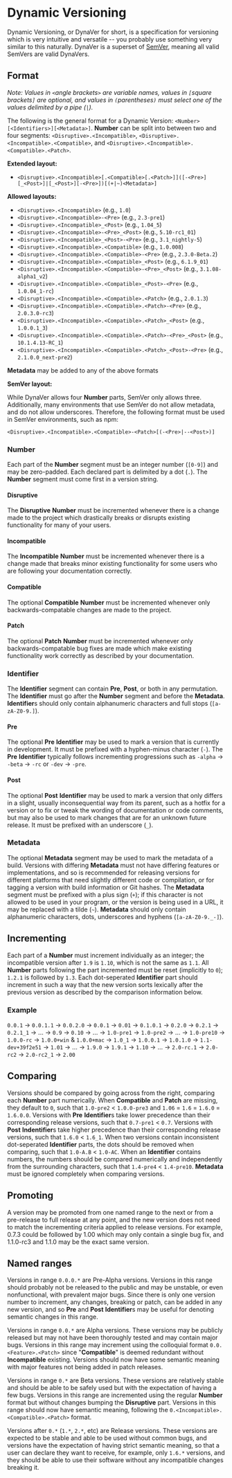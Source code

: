 # Dynamic Versioning

Dynamic Versioning, or DynaVer for short, is a specification for versioning which is very intuitive and versatile -- you probably use something very similar to this naturally. DynaVer is a superset of [SemVer](https://github.com/semver/semver), meaning all valid SemVers are valid DynaVers.

## Format
*Note: Values in `<`angle brackets`>` are variable names, values in `[`square brackets`]` are optional, and values in `(`parentheses`)` must select one of the values delimited by a pipe (`|`).*

The following is the general format for a Dynamic Version: `<Number>[<Identifiers>][<Metadata>]`. **Number** can be split into between two and four segments: `<Disruptive>.<Incompatible>`, `<Disruptive>.<Incompatible>.<Compatible>`, and `<Disruptive>.<Incompatible>.<Compatible>.<Patch>`.

**Extended layout:**
- `<Disruptive>.<Incompatible>[.<Compatible>[.<Patch>]]([-<Pre>][_<Post>]|[_<Post>][-<Pre>])[(+|~)<Metadata>]`

**Allowed layouts:**
- `<Disruptive>.<Incompatible>` (e.g., `1.0`)
- `<Disruptive>.<Incompatible>-<Pre>` (e.g., `2.3-pre1`)
- `<Disruptive>.<Incompatible>_<Post>` (e.g., `1.04_5`)
- `<Disruptive>.<Incompatible>-<Pre>_<Post>` (e.g., `5.10-rc1_01`)
- `<Disruptive>.<Incompatible>_<Post>-<Pre>` (e.g., `3.1_nightly-5`)
- `<Disruptive>.<Incompatible>.<Compatible>` (e.g., `1.0.008`)
- `<Disruptive>.<Incompatible>.<Compatible>-<Pre>` (e.g., `2.3.0-Beta.2`)
- `<Disruptive>.<Incompatible>.<Compatible>_<Post>` (e.g., `6.1.9_01`)
- `<Disruptive>.<Incompatible>.<Compatible>-<Pre>_<Post>` (e.g., `3.1.08-alpha1_v2`)
- `<Disruptive>.<Incompatible>.<Compatible>_<Post>-<Pre>` (e.g., `1.0.04_1-rc`)
- `<Disruptive>.<Incompatible>.<Compatible>.<Patch>` (e.g., `2.0.1.3`)
- `<Disruptive>.<Incompatible>.<Compatible>.<Patch>-<Pre>` (e.g., `2.0.3.0-rc3`)
- `<Disruptive>.<Incompatible>.<Compatible>.<Patch>_<Post>` (e.g., `1.0.0.1_3`)
- `<Disruptive>.<Incompatible>.<Compatible>.<Patch>-<Pre>_<Post>` (e.g., `10.1.4.13-RC_1`)
- `<Disruptive>.<Incompatible>.<Compatible>.<Patch>_<Post>-<Pre>` (e.g., `2.1.0.0_next-pre2`)

**Metadata** may be added to any of the above formats

**SemVer layout:**

While DynaVer allows four **Number** parts, SemVer only allows three. Additionally, many environments that use SemVer do not allow metadata, and do not allow underscores. Therefore, the following format must be used in SemVer environments, such as npm:

`<Disruptive>.<Incompatible>.<Compatible>-<Patch>[(-<Pre>|--<Post>)]`

### Number

Each part of the **Number** segment must be an integer number (`[0-9]`) and may be zero-padded. Each declared part is delimited by a dot (`.`). The **Number** segment must come first in a version string.

#### Disruptive
The **Disruptive** **Number** must be incremented whenever there is a change made to the project which drastically breaks or disrupts existing functionality for many of your users.

#### Incompatible
The **Incompatible** **Number** must be incremented whenever there is a change made that breaks minor existing functionality for some users who are following your documentation correctly.

#### Compatible
The optional **Compatible** **Number** must be incremented whenever only backwards-compatable changes are made to the project.

#### Patch
The optional **Patch** **Number** must be incremented whenever only backwards-compatable bug fixes are made which make existing functionality work correctly as described by your documentation.

### Identifier

The **Identifier** segment can contain **Pre**, **Post**, or both in any permutation. The **Identifier** must go after the **Number** segment and before the **Metadata**. **Identifier**s should only contain alphanumeric characters and full stops (`[a-zA-Z0-9.]`).

#### Pre
The optional **Pre** **Identifier** may be used to mark a version that is currently in development. It must be prefixed with a hyphen-minus character (`-`). The **Pre** **Identifier** typically follows incrementing progressions such as `-alpha` -> `-beta` -> `-rc` or `-dev` -> `-pre`.

#### Post
The optional **Post** **Identifier** may be used to mark a version that only differs in a slight, usually inconsequential way from its parent, such as a hotfix for a version or to fix or tweak the wording of documentation or code comments, but may also be used to mark changes that are for an unknown future release. It must be prefixed with an underscore (`_`).

### Metadata
The optional **Metadata** segment may be used to mark the metadata of a build. Versions with differing **Metadata** must not have differing features or implementations, and so is recommended for releasing versions for different platforms that need slightly different code or compilation, or for tagging a version with build information or Git hashes. The **Metadata** segment must be prefixed with a plus sign (`+`); if this character is not allowed to be used in your program, or the version is being used in a URL, it may be replaced with a tilde (`~`). **Metadata** should only contain alphanumeric characters, dots, underscores and hyphens (`[a-zA-Z0-9._-]`).

## Incrementing
Each part of a **Number** must increment individually as an integer; the incompatible version after `1.9` is `1.10`, which is not the same as `1.1`. All **Number** parts following the part incremented must be reset (implicitly to `0`); `1.2.1` is followed by `1.3`. Each dot-seperated **Identifier** part should increment in such a way that the new version sorts lexically after the previous version as described by the comparison information below.

### Example
`0.0.1` -> `0.0.1.1` -> `0.0.2.0` -> `0.0.1` -> `0.01` -> `0.1.0.1` -> `0.2.0` -> `0.2.1` -> `0.2.1_1` -> ... -> `0.9` -> `0.10` -> ... -> `1.0-pre1` -> `1.0-pre2` -> ... -> `1.0-pre10` -> `1.0.0-rc` -> `1.0.0+win` & `1.0.0+mac` -> `1.0_1` -> `1.0.0.1` -> `1.0.1.0` -> `1.1-dev+39f2e51` -> `1.01` -> ... -> `1.9.0` -> `1.9.1` -> `1.10` -> ... -> `2.0-rc.1` -> `2.0-rc2` -> `2.0-rc2_1` -> `2.00`

## Comparing
Versions should be compared by going across from the right, comparing each **Number** part numerically. When **Compatible** and **Patch** are missing, they default to `0`, such that `1.0-pre2` < `1.0.0-pre3` and `1.06` = `1.6` = `1.6.0` = `1.6.0.0`. Versions with **Pre** **Identifier**s take lower precedence than their corresponding release versions, such that `0.7-pre1` < `0.7`. Versions with **Post** **Indentifier**s take higher precedence than their corresponding release versions, such that `1.6.0` < `1.6_1`. When two versions contain inconsistent dot-seperated **Identifier** parts, the dots should be removed when comparing, such that `1.0-A.B` < `1.0-AC`. When an **Identifier** contains numbers, the numbers should be compared numerically and independently from the surrounding characters, such that `1.4-pre4` < `1.4-pre10`. **Metadata** must be ignored completely when comparing versions.

## Promoting
A version may be promoted from one named range to the next or from a pre-release to full release at any point, and the new version does not need to match the incrementing criteria applied to release versions. For example, 0.7.3 could be followed by 1.00 which may only contain a single bug fix, and 1.1.0-rc3 and 1.1.0 may be the exact same version.

## Named ranges
Versions in range `0.0.0.*` are Pre-Alpha versions. Versions in this range should probably not be released to the public and may be unstable, or even nonfunctional, with prevalent major bugs. Since there is only one version number to increment, any changes, breaking or patch, can be added in any new version, and so **Pre** and **Post** **Identifier**s may be useful for denoting semantic changes in this range.

Versions in range `0.0.*` are Alpha versions. These versions may be publicly released but may not have been thoroughly tested and may contain major bugs. Versions in this range may increment using the colloquial format `0.0.<Feature>.<Patch>` since "**Compatible**" is deemed redundant without **Incompatible** existing. Versions should now have some semantic meaning with major features not being added in patch releases.

Versions in range `0.*` are Beta versions. These versions are relatively stable and should be able to be safely used but with the expectation of having a few bugs. Versions in this range are incremented using the regular **Number** format but without changes bumping the **Disruptive** part. Versions in this range should now have semantic meaning, following the `0.<Incompatible>.<Compatible>.<Patch>` format.

Versions after `0.*` (`1.*`, `2.*`, etc) are Release versions. These versions are expected to be stable and able to be used without common bugs, and versions have the expectation of having strict semantic meaning, so that a user can declare they want to receive, for example, only `1.6.*` versions, and they should be able to use their software without any incompatible changes breaking it.
